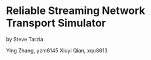 # Reliable Streaming Network Transport Simulator

by Steve Tarzia

Ying Zhang, yzm6145
Xiuyi Qian, xqu8613
